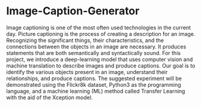# Image-Caption-Generator
Image captioning is one of the most often used technologies in the current day.
Picture captioning is the process of creating a description for an image. Recognizing the
significant things, their characteristics, and the connections between the objects
in an image are necessary. It produces statements that are both semantically and
syntactically sound. For this project, we introduce a deep-learning model that uses
computer vision and machine translation to describe images and produce
captions. Our goal is to identify the various objects present in an image,
understand their relationships, and produce captions. The suggested experiment
will be demonstrated using the Flickr8k dataset, Python3 as the programming
language, and a machine learning (ML) method called Transfer Learning with
the aid of the Xception model.
